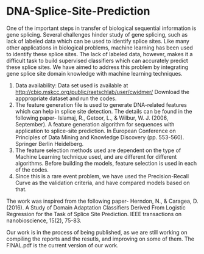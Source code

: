 # DNA-Splice-Site-Prediction

One of the important steps in transfer of biological sequential information is gene splicing. Several challenges
hinder study of gene splicing, such as lack of labeled data which can be used to identify splice sites. Like many other applications in biological problems, machine learning has been used to identify these splice sites. The lack of labeled data, however, makes it a difficult task to build supervised classifiers which can accurately predict these splice sites. We have aimed to address this problem by integrating gene splice site domain knowledge with machine learning techniques.

1. Data availability: Data set used is available at http://cbio.mskcc.org/public/raetschlab/user/cwidmer/
   Download the apppropriate dataset and run the codes.
2. The feature generation file is used to generate DNA-related features which can help in splice site detection. The details can be found in the following paper-
   Islamaj, R., Getoor, L., & Wilbur, W. J. (2006, September). A feature generation algorithm for sequences with application to splice-site prediction. In European Conference on Principles of Data Mining and Knowledge Discovery (pp. 553-560). Springer Berlin Heidelberg.
3. The feature selection methods used are dependent on the type of Machine Learning technique used, and are different for different algorithms. Before building the models, feature selection is used in each of the codes.
4. Since this is a rare event problem, we have used the Precision-Recall Curve as the validation criteria, and have compared models based on that.

The work was inspired from the following paper-
Herndon, N., & Caragea, D. (2016). A Study of Domain Adaptation Classifiers Derived From Logistic Regression for the Task of Splice Site Prediction. IEEE transactions on nanobioscience, 15(2), 75-83.

Our work is in the process of being published, as we are still working on compiling the reports and the resutls, and improving on some of them. The FINAL.pdf is the current version of our work.
